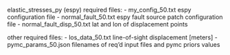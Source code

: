 elastic_stresses_py (espy) required files:
    -	my_config_50.txt		      espy configuration file
    -	normal_fault_50.txt		    espy fault source patch configuration file
    -	normal_fault_disp_50.txt	lat and lon of displacement points

other required files:
    -	los_data_50.txt		        line-of-sight displacement [meters]
    -	pymc_params_50.json	      filenames of req’d input files and pymc priors values
